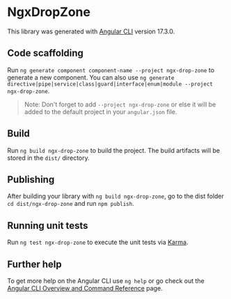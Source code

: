 # NgxDropZone

This library was generated with [Angular CLI](https://github.com/angular/angular-cli) version 17.3.0.

## Code scaffolding

Run `ng generate component component-name --project ngx-drop-zone` to generate a new component. You can also use `ng generate directive|pipe|service|class|guard|interface|enum|module --project ngx-drop-zone`.
> Note: Don't forget to add `--project ngx-drop-zone` or else it will be added to the default project in your `angular.json` file. 

## Build

Run `ng build ngx-drop-zone` to build the project. The build artifacts will be stored in the `dist/` directory.

## Publishing

After building your library with `ng build ngx-drop-zone`, go to the dist folder `cd dist/ngx-drop-zone` and run `npm publish`.

## Running unit tests

Run `ng test ngx-drop-zone` to execute the unit tests via [Karma](https://karma-runner.github.io).

## Further help

To get more help on the Angular CLI use `ng help` or go check out the [Angular CLI Overview and Command Reference](https://angular.io/cli) page.

